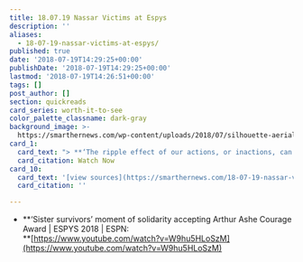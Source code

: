 ```yaml
---
title: 18.07.19 Nassar Victims at Espys
description: ''
aliases:
  - 18-07-19-nassar-victims-at-espys/
published: true
date: '2018-07-19T14:29:25+00:00'
publishDate: '2018-07-19T14:29:25+00:00'
lastmod: '2018-07-19T14:26:51+00:00'
tags: []
post_author: []
section: quickreads
card_series: worth-it-to-see
color_palette_classname: dark-gray
background_image: >-
  https://smarthernews.com/wp-content/uploads/2018/07/silhouette-aerialist-female-woman.jpg
card_1:
  card_text: "> **‘The ripple effect of our actions, or inactions, can be enormous, spanning generations. Perhaps the greatest tragedy of this nightmare is that it could have been avoided. Predators thrive in silence.”**\n> \n> Olympic gymnast Aly Raisman, accepting the Arthur Ashe Courage Award at the 2018 ESPY Awards alongside 100+ of Larry Nassar's sexual abuse victims and her 'sister survivors.'\n\n[Watch Now](https://www.youtube.com/embed/W9hu5HLoSzM?enablejsapi=1&autoplay=1&rel=0)"
  card_citation: Watch Now
card_10:
  card_text: '[view sources](https://smarthernews.com/18-07-19-nassar-victims-at-espys/)'
  card_citation: ''

---
```

*   **‘Sister survivors’ moment of solidarity accepting Arthur Ashe Courage Award | ESPYS 2018 | ESPN:  
    **[https://www.youtube.com/watch?v=W9hu5HLoSzM](https://www.youtube.com/watch?v=W9hu5HLoSzM)